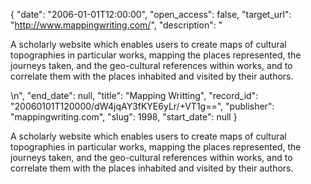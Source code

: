 {
  "date": "2006-01-01T12:00:00", 
  "open_access": false, 
  "target_url": "http://www.mappingwriting.com/", 
  "description": "<p>A scholarly website which enables users to create maps of cultural topographies in particular works, mapping the places represented, the journeys taken, and the geo-cultural references within works, and to correlate them with the places inhabited and visited by their authors.</p>\n", 
  "end_date": null, 
  "title": "Mapping Writting", 
  "record_id": "20060101T120000/dW4jqAY3fKYE6yLr/+VT1g==", 
  "publisher": "mappingwriting.com", 
  "slug": 1998, 
  "start_date": null
}

<p>A scholarly website which enables users to create maps of cultural topographies in particular works, mapping the places represented, the journeys taken, and the geo-cultural references within works, and to correlate them with the places inhabited and visited by their authors.</p>
